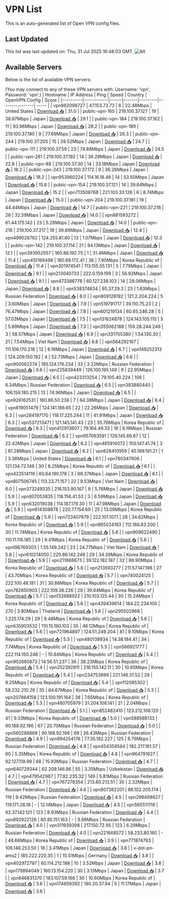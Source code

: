 # VPN List

This is an auto-generated list of Open VPN config files.

## Last Updated

This list was last updated on: Thu, 31 Jul 2025 16:48:03 GMT.
![Alt](https://repobeats.axiom.co/api/embed/186b98318ef1479477931607c1ad7d823f12451f.svg "Repobeats analytics image")

## Available Servers

Below is the list of available VPN servers:

(You may connect to any of these VPN servers with: Username: 'vpn', Password: 'vpn'.)
| Hostname | IP Address | Ping | Speed | Country | OpenVPN Config | Score |
|----------|------------|------|-------|---------|----------------| ----- |
| vpn862098727 | 47.153.73.73 | 8 | 22.48Mbps | United States | [Download 📥](./configs/server_0_US.ovpn) | 31.0 |
| public-vpn-165 | 219.100.37.127 | 19 | 38.87Mbps | Japan | [Download 📥](./configs/server_1_JP.ovpn) | 29.1 |
| public-vpn-184 | 219.100.37.162 | 11 | 93.96Mbps | Japan | [Download 📥](./configs/server_2_JP.ovpn) | 28.2 |
| public-vpn-189 | 219.100.37.180 | 9 | 77.69Mbps | Japan | [Download 📥](./configs/server_3_JP.ovpn) | 26.3 |
| public-vpn-244 | 219.100.37.205 | 15 | 39.52Mbps | Japan | [Download 📥](./configs/server_4_JP.ovpn) | 24.7 |
| public-vpn-111 | 219.100.37.59 | 23 | 74.88Mbps | Japan | [Download 📥](./configs/server_5_JP.ovpn) | 24.5 |
| public-vpn-261 | 219.100.37.192 | 14 | 36.29Mbps | Japan | [Download 📥](./configs/server_6_JP.ovpn) | 22.8 |
| public-vpn-88 | 219.100.37.30 | 14 | 33.18Mbps | Japan | [Download 📥](./configs/server_7_JP.ovpn) | 18.2 |
| public-vpn-243 | 219.100.37.172 | 9 | 36.26Mbps | Japan | [Download 📥](./configs/server_8_JP.ovpn) | 18.2 |
| vpn953960224 | 114.16.18.46 | 14 | 53.50Mbps | Japan | [Download 📥](./configs/server_9_JP.ovpn) | 15.8 |
| public-vpn-154 | 219.100.37.121 | 14 | 39.64Mbps | Japan | [Download 📥](./configs/server_10_JP.ovpn) | 15.2 |
| vpn713508768 | 221.103.33.126 | 6 | 8.74Mbps | Japan | [Download 📥](./configs/server_11_JP.ovpn) | 15.0 |
| public-vpn-204 | 219.100.37.181 | 19 | 44.44Mbps | Japan | [Download 📥](./configs/server_12_JP.ovpn) | 14.7 |
| public-vpn-221 | 219.100.37.218 | 28 | 32.59Mbps | Japan | [Download 📥](./configs/server_13_JP.ovpn) | 14.0 |
| vpn881593272 | 61.44.175.142 | 23 | 5.28Mbps | Japan | [Download 📥](./configs/server_14_JP.ovpn) | 14.0 |
| public-vpn-216 | 219.100.37.217 | 19 | 39.89Mbps | Japan | [Download 📥](./configs/server_15_JP.ovpn) | 12.4 |
| vpn499028762 | 124.255.81.80 | 13 | 1.07Mbps | Japan | [Download 📥](./configs/server_16_JP.ovpn) | 12.3 |
| public-vpn-142 | 219.100.37.114 | 21 | 94.13Mbps | Japan | [Download 📥](./configs/server_17_JP.ovpn) | 12.1 |
| vpn393952557 | 160.86.192.75 | 1 | 31.46Mbps | Japan | [Download 📥](./configs/server_18_JP.ovpn) | 11.4 |
| vpn410169498 | 180.69.172.41 | 36 | 7.90Mbps | Korea Republic of | [Download 📥](./configs/server_19_KR.ovpn) | 11.4 |
| vpn301974541 | 113.155.55.131 | 5 | 7.79Mbps | Japan | [Download 📥](./configs/server_20_JP.ovpn) | 9.1 |
| vpn213040733 | 222.0.159.199 | 3 | 56.92Mbps | Japan | [Download 📥](./configs/server_21_JP.ovpn) | 9.1 |
| vpn473388778 | 60.127.238.103 | 14 | 28.06Mbps | Japan | [Download 📥](./configs/server_22_JP.ovpn) | 8.8 |
| vpn538374834 | 95.37.29.3 | 23 | 1.63Mbps | Russian Federation | [Download 📥](./configs/server_23_RU.ovpn) | 8.0 |
| vpn809128192 | 121.2.204.224 | 5 | 3.60Mbps | Japan | [Download 📥](./configs/server_24_JP.ovpn) | 7.9 |
| vpn519791717 | 39.110.75.23 | 2 | 76.47Mbps | Japan | [Download 📥](./configs/server_25_JP.ovpn) | 7.8 |
| vpn601219134 | 60.65.246.28 | 5 | 57.03Mbps | Japan | [Download 📥](./configs/server_26_JP.ovpn) | 7.5 |
| vpn131624878 | 124.143.105.110 | 5 | 5.89Mbps | Japan | [Download 📥](./configs/server_27_JP.ovpn) | 7.3 |
| vpn355062188 | 159.28.244.249 | 3 | 58.57Mbps | Japan | [Download 📥](./configs/server_28_JP.ovpn) | 6.9 |
| vpn331705380 | 1.54.130.30 | 21 | 7.54Mbps | Viet Nam | [Download 📥](./configs/server_29_VN.ovpn) | 6.8 |
| vpn564292167 | 111.106.170.218 | 12 | 8.16Mbps | Japan | [Download 📥](./configs/server_30_JP.ovpn) | 6.7 |
| vpn149252313 | 124.209.150.192 | 4 | 52.73Mbps | Japan | [Download 📥](./configs/server_31_JP.ovpn) | 6.6 |
| vpn900562274 | 185.124.176.234 | 33 | 3.22Mbps | Russian Federation | [Download 📥](./configs/server_32_RU.ovpn) | 6.6 |
| vpn225839449 | 126.100.195.149 | 9 | 22.95Mbps | Japan | [Download 📥](./configs/server_33_JP.ovpn) | 6.5 |
| vpn423313254 | 79.105.40.224 | 106 | 6.34Mbps | Russian Federation | [Download 📥](./configs/server_34_RU.ovpn) | 6.5 |
| vpn393880440 | 106.159.180.215 | 13 | 74.96Mbps | Japan | [Download 📥](./configs/server_35_JP.ovpn) | 6.5 |
| vpn926162531 | 160.86.50.238 | 7 | 64.38Mbps | Japan | [Download 📥](./configs/server_36_JP.ovpn) | 6.4 |
| vpn819051479 | 124.141.186.65 | 22 | 22.26Mbps | Japan | [Download 📥](./configs/server_37_JP.ovpn) | 6.3 |
| vpn284197170 | 118.17.225.244 | 11 | 41.91Mbps | Japan | [Download 📥](./configs/server_38_JP.ovpn) | 6.3 |
| vpn537213471 | 121.145.141.43 | 23 | 35.76Mbps | Korea Republic of | [Download 📥](./configs/server_39_KR.ovpn) | 6.3 |
| vpn412913607 | 79.164.49.33 | 18 | 6.19Mbps | Russian Federation | [Download 📥](./configs/server_40_RU.ovpn) | 6.2 |
| vpn957063591 | 126.145.66.67 | 12 | 22.42Mbps | Japan | [Download 📥](./configs/server_41_JP.ovpn) | 6.2 |
| vpn465914072 | 150.147.41.74 | 3 | 81.28Mbps | Japan | [Download 📥](./configs/server_42_JP.ovpn) | 6.2 |
| vpn628410959 | 45.199.191.21 | 1 | 3.36Mbps | United States | [Download 📥](./configs/server_43_US.ovpn) | 6.1 |
| vpn780347906 | 121.134.72.146 | 30 | 8.25Mbps | Korea Republic of | [Download 📥](./configs/server_44_KR.ovpn) | 6.1 |
| vpn423514119 | 60.64.190.178 | 3 | 69.37Mbps | Japan | [Download 📥](./configs/server_45_JP.ovpn) | 6.1 |
| vpn807506745 | 113.23.71.157 | 22 | 9.53Mbps | Viet Nam | [Download 📥](./configs/server_46_VN.ovpn) | 6.0 |
| vpn373249335 | 216.153.90.167 | 9 | 5.76Mbps | Japan | [Download 📥](./configs/server_47_JP.ovpn) | 5.9 |
| vpn807053835 | 118.156.41.53 | 3 | 6.59Mbps | Japan | [Download 📥](./configs/server_48_JP.ovpn) | 5.9 |
| vpn632019038 | 114.187.179.30 | 11 | 47.98Mbps | Japan | [Download 📥](./configs/server_49_JP.ovpn) | 5.9 |
| vpn614308878 | 220.77.154.69 | 25 | 13.09Mbps | Korea Republic of | [Download 📥](./configs/server_50_KR.ovpn) | 5.9 |
| vpn723407679 | 222.101.107.1 | 28 | 34.62Mbps | Korea Republic of | [Download 📥](./configs/server_51_KR.ovpn) | 5.9 |
| vpn865024163 | 112.166.83.200 | 30 | 11.74Mbps | Korea Republic of | [Download 📥](./configs/server_52_KR.ovpn) | 5.8 |
| vpn909622490 | 110.11.116.185 | 29 | 9.41Mbps | Korea Republic of | [Download 📥](./configs/server_53_KR.ovpn) | 5.8 |
| vpn196769303 | 1.55.149.242 | 23 | 24.77Mbps | Viet Nam | [Download 📥](./configs/server_54_VN.ovpn) | 5.8 |
| vpn610214050 | 220.86.142.246 | 29 | 34.39Mbps | Korea Republic of | [Download 📥](./configs/server_55_KR.ovpn) | 5.8 |
| vpn211888673 | 39.122.182.187 | 32 | 88.90Mbps | Korea Republic of | [Download 📥](./configs/server_56_KR.ovpn) | 5.8 |
| vpn213593277 | 211.57.147.198 | 27 | 43.70Mbps | Korea Republic of | [Download 📥](./configs/server_57_KR.ovpn) | 5.7 |
| vpn740024125 | 222.100.48.181 | 31 | 30.86Mbps | Korea Republic of | [Download 📥](./configs/server_58_KR.ovpn) | 5.7 |
| vpn782650903 | 222.109.38.226 | 29 | 39.64Mbps | Korea Republic of | [Download 📥](./configs/server_59_KR.ovpn) | 5.7 |
| vpn132688922 | 210.103.125.44 | 30 | 15.24Mbps | Korea Republic of | [Download 📥](./configs/server_60_KR.ovpn) | 5.6 |
| vpn439439614 | 184.22.234.100 | 270 | 3.80Mbps | Thailand | [Download 📥](./configs/server_61_TH.ovpn) | 5.6 |
| vpn295502968 | 1.225.174.29 | 29 | 9.48Mbps | Korea Republic of | [Download 📥](./configs/server_62_KR.ovpn) | 5.6 |
| vpn635903532 | 110.15.190.103 | 35 | 46.12Mbps | Korea Republic of | [Download 📥](./configs/server_63_KR.ovpn) | 5.6 |
| vpn721964897 | 124.51.249.204 | 81 | 9.10Mbps | Korea Republic of | [Download 📥](./configs/server_64_KR.ovpn) | 5.5 |
| vpn480138934 | 14.38.184.41 | 34 | 7.74Mbps | Korea Republic of | [Download 📥](./configs/server_65_KR.ovpn) | 5.5 |
| vpn566921777 | 222.114.150.248 | - | 10.84Mbps | Korea Republic of | [Download 📥](./configs/server_66_KR.ovpn) | 5.4 |
| vpn902665873 | 14.56.51.237 | 36 | 38.23Mbps | Korea Republic of | [Download 📥](./configs/server_67_KR.ovpn) | 5.4 |
| vpn252392911 | 218.155.142.11 | 30 | 10.65Mbps | Korea Republic of | [Download 📥](./configs/server_68_KR.ovpn) | 5.4 |
| vpn234753899 | 221.146.31.52 | 28 | 9.25Mbps | Korea Republic of | [Download 📥](./configs/server_69_KR.ovpn) | 5.4 |
| vpn112085302 | 58.232.210.26 | 35 | 64.67Mbps | Korea Republic of | [Download 📥](./configs/server_70_KR.ovpn) | 5.3 |
| vpn207864158 | 123.100.191.164 | 38 | 7.65Mbps | Korea Republic of | [Download 📥](./configs/server_71_KR.ovpn) | 5.3 |
| vpn480705979 | 31.204.108.141 | 21 | 2.04Mbps | Russian Federation | [Download 📥](./configs/server_72_RU.ovpn) | 5.1 |
| vpn852482410 | 123.212.106.120 | 41 | 9.33Mbps | Korea Republic of | [Download 📥](./configs/server_73_KR.ovpn) | 5.0 |
| vpn588588133 | 90.188.92.196 | 67 | 20.70Mbps | Russian Federation | [Download 📥](./configs/server_74_RU.ovpn) | 5.0 |
| vpn560288868 | 90.188.92.196 | 69 | 26.43Mbps | Russian Federation | [Download 📥](./configs/server_75_RU.ovpn) | 4.9 |
| vpn994254176 | 77.35.182.227 | 125 | 8.79Mbps | Russian Federation | [Download 📥](./configs/server_76_RU.ovpn) | 4.8 |
| vpn454359584 | 182.217.161.57 | 60 | 5.35Mbps | Korea Republic of | [Download 📥](./configs/server_77_KR.ovpn) | 4.8 |
| vpn964791627 | 92.127.119.99 | 68 | 15.93Mbps | Russian Federation | [Download 📥](./configs/server_78_RU.ovpn) | 4.7 |
| vpn640729344 | 62.209.146.86 | 55 | 3.35Mbps | Uzbekistan | [Download 📥](./configs/server_79_UZ.ovpn) | 4.7 |
| vpn479542967 | 77.82.235.32 | 149 | 5.81Mbps | Russian Federation | [Download 📥](./configs/server_80_RU.ovpn) | 4.7 |
| vpn767278354 | 213.80.213.51 | 30 | 2.32Mbps | Russian Federation | [Download 📥](./configs/server_81_RU.ovpn) | 4.6 |
| vpn807362201 | 86.102.205.174 | 119 | 9.42Mbps | Russian Federation | [Download 📥](./configs/server_82_RU.ovpn) | 4.5 |
| vpn299498627 | 119.171.26.18 | - | 12.14Mbps | Japan | [Download 📥](./configs/server_83_JP.ovpn) | 4.5 |
| vpn565511118 | 92.37.142.121 | 123 | 8.93Mbps | Russian Federation | [Download 📥](./configs/server_84_RU.ovpn) | 4.4 |
| vpn892922126 | 80.85.151.163 | - | 9.88Mbps | Russian Federation | [Download 📥](./configs/server_85_RU.ovpn) | 4.0 |
| vpn311939398 | 217.150.72.95 | 123 | 6.29Mbps | Russian Federation | [Download 📥](./configs/server_86_RU.ovpn) | 4.0 |
| vpn221668572 | 58.233.80.160 | - | 46.66Mbps | Korea Republic of | [Download 📥](./configs/server_87_KR.ovpn) | 3.9 |
| vpn771874783 | 106.146.253.50 | 18 | 3.41Mbps | Japan | [Download 📥](./configs/server_88_JP.ovpn) | 3.8 |
| v-dot-pn-ams2 | 185.222.220.35 | 1 | 15.51Mbps | Germany | [Download 📥](./configs/server_89_DE.ovpn) | 3.8 |
| vpn402972797 | 60.114.212.188 | 10 | 3.52Mbps | Japan | [Download 📥](./configs/server_90_JP.ovpn) | 3.8 |
| vpn179894049 | 160.13.154.220 | 30 | 3.13Mbps | Japan | [Download 📥](./configs/server_91_JP.ovpn) | 3.7 |
| vpn646831370 | 183.107.59.166 | 30 | 10.60Mbps | Korea Republic of | [Download 📥](./configs/server_92_KR.ovpn) | 3.6 |
| vpn174859392 | 180.20.37.94 | 5 | 11.17Mbps | Japan | [Download 📥](./configs/server_93_JP.ovpn) | 3.6 |
